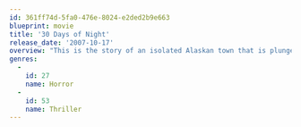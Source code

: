 ```yaml
---
id: 361ff74d-5fa0-476e-8024-e2ded2b9e663
blueprint: movie
title: '30 Days of Night'
release_date: '2007-10-17'
overview: "This is the story of an isolated Alaskan town that is plunged into darkness for a month each year when the sun sinks below the horizon. As the last rays of light fade, the town is attacked by a bloodthirsty gang of vampires bent on an uninterrupted orgy of destruction. Only the small town's husband-and-wife Sheriff team stand between the survivors and certain destruction."
genres:
  -
    id: 27
    name: Horror
  -
    id: 53
    name: Thriller
---
```

